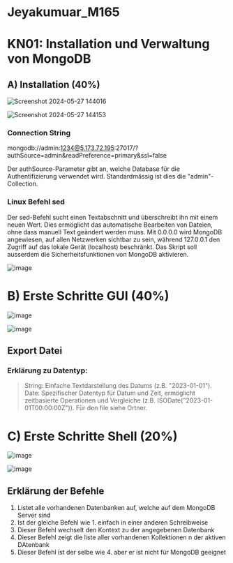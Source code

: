 # Jeyakumuar_M165

# KN01: Installation und Verwaltung von MongoDB


## A) Installation (40%)

![Screenshot 2024-05-27 144016](https://github.com/xmin12/Jeyakumuar_M165/assets/112725311/f79231f9-f84a-4ad2-9ba2-331280a8afe8)

![Screenshot 2024-05-27 144153](https://github.com/xmin12/Jeyakumuar_M165/assets/112725311/be09d855-ada1-4d2b-8726-db4f05d2bce6)

### Connection String
mongodb://admin:1234@5.173.72.195:27017/? authSource=admin&readPreference=primary&ssl=false

Der authSource-Parameter gibt an, welche Database für die Authentifizierung verwendet wird. Standardmässig ist dies die "admin"-Collection.

### Linux Befehl sed
Der sed-Befehl sucht einen Textabschnitt und überschreibt ihn mit einem neuen Wert. Dies ermöglicht das automatische Bearbeiten von Dateien, ohne dass manuell Text geändert werden muss. Mit 0.0.0.0 wird MongoDB angewiesen, auf allen Netzwerken sichtbar zu sein, während 127.0.0.1 den Zugriff auf das lokale Gerät (localhost) beschränkt. Das Skript soll ausserdem die Sicherheitsfunktionen von MongoDB aktivieren.

![image](https://github.com/xmin12/Jeyakumuar_M165/assets/112725311/a2b83710-9c48-44d8-8e25-215011d326e5)


# B) Erste Schritte GUI (40%)

![image](https://github.com/xmin12/Jeyakumuar_M165/assets/112725311/1aa60698-8a23-4f48-a110-80ac8734047f)

![image](https://github.com/xmin12/Jeyakumuar_M165/assets/112725311/8591cfac-0e76-45b9-953d-a1cedebdfcde)

## Export Datei
### Erklärung zu Datentyp:
> String: Einfache Textdarstellung des Datums (z.B. "2023-01-01").
> Date: Spezifischer Datentyp für Datum und Zeit, ermöglicht zeitbasierte Operationen und Vergleiche (z.B. ISODate("2023-01-01T00:00:00Z")).
Für den file siehe Ortner.

# C) Erste Schritte Shell (20%)

![image](https://github.com/xmin12/Jeyakumuar_M165/assets/112725311/52a40f37-620a-4900-a7ea-d8c1d0c01b50)

![image](https://github.com/xmin12/Jeyakumuar_M165/assets/112725311/2d408cf6-4263-41ca-b709-cebc446abc58)

## Erklärung der Befehle
1. Listet alle vorhandenen Datenbanken auf, welche auf dem MongoDB Server sind
2. Ist der gleiche Befehl wie 1. einfach in einer anderen Schreibweise
3. Dieser Befehl wechselt den Kontext zu der angegebenen Datenbank
4. Dieser Befehl zeigt die liste aller vorhandenen Kollektionen n der aktiven DAtenbank
5. Dieser Befehl ist der selbe wie 4. aber er ist nicht für MongoDB geeignet



